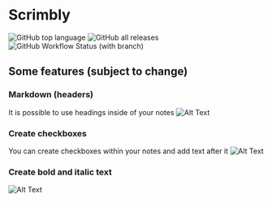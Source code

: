 # Scrimbly
![GitHub top language](https://img.shields.io/github/languages/top/lucasdeprogrammeur/scrimbly)
![GitHub all releases](https://img.shields.io/github/downloads/lucasdeprogrammeur/scrimbly/total)
![GitHub Workflow Status (with branch)](https://img.shields.io/github/actions/workflow/status/lucasdeprogrammeur/scrimbly/node.js.yml)

## Some features (subject to change)

### Markdown (headers)
It is possible to use headings inside of your notes
![Alt Text](https://s4.gifyu.com/images/Markdown.gif)

### Create checkboxes
You can create checkboxes within your notes and add text after it
![Alt Text](https://s4.gifyu.com/images/Checkboxes.gif)

### Create bold and italic text
![Alt Text](https://s4.gifyu.com/images/text-emphasis.gif)

